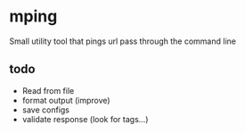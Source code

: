 mping
====

Small utility tool that pings url pass through the command line


todo
---

- Read from file
- format output (improve)
- save configs
- validate response (look for tags...)